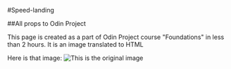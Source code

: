 #Speed-landing

##All props to Odin Project

This page is created as a part of Odin Project course "Foundations" in less than 2 hours. It is an image translated to HTML

Here is that image:
![This is the original image](https://cdn.statically.io/gh/TheOdinProject/curriculum/81a5d553f4073e593d23a6ab00d50eef8620796d/foundations/html_css/project/imgs/01.png)